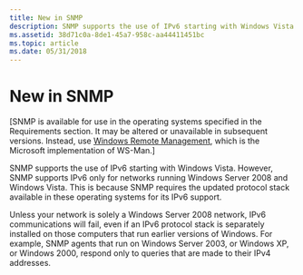 ```yaml
---
title: New in SNMP
description: SNMP supports the use of IPv6 starting with Windows Vista.
ms.assetid: 38d71c0a-8de1-45a7-958c-aa44411451bc
ms.topic: article
ms.date: 05/31/2018
---
```


# New in SNMP

\[SNMP is available for use in the operating systems specified in the Requirements section. It may be altered or unavailable in subsequent versions. Instead, use [Windows Remote Management](https://docs.microsoft.com/windows/desktop/WinRM/portal), which is the Microsoft implementation of WS-Man.\]

SNMP supports the use of IPv6 starting with Windows Vista. However, SNMP supports IPv6 only for networks running Windows Server 2008 and Windows Vista. This is because SNMP requires the updated protocol stack available in these operating systems for its IPv6 support.

Unless your network is solely a Windows Server 2008 network, IPv6 communications will fail, even if an IPv6 protocol stack is separately installed on those computers that run earlier versions of Windows. For example, SNMP agents that run on Windows Server 2003, or Windows XP, or Windows 2000, respond only to queries that are made to their IPv4 addresses.

 

 




